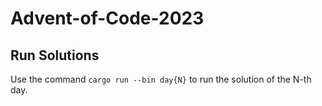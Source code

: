 # Advent-of-Code-2023

## Run Solutions
Use the command `cargo run --bin day{N}` to run the solution of the N-th day.
